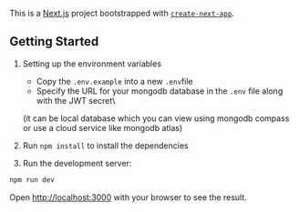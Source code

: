 This is a [Next.js](https://nextjs.org/) project bootstrapped with [`create-next-app`](https://github.com/vercel/next.js/tree/canary/packages/create-next-app).

## Getting Started
1. Setting up the environment variables

    * Copy the `.env.example` into a new `.env`file
    * Specify the URL for your mongodb database in the `.env` file along with the JWT secret\
    
    (it can be local database which you can view using mongodb compass or use a cloud service like mongodb atlas)
2. Run `npm install` to install the 
    dependencies

3. Run the development server:

```bash
npm run dev
```

Open [http://localhost:3000](http://localhost:3000) with your browser to see the result.



 